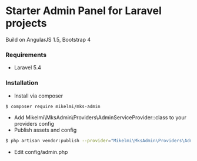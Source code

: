 # Starter Admin Panel for Laravel projects
Build on AngularJS 1.5, Bootstrap 4

### Requirements

* Laravel 5.4

### Installation

* Install via composer
```sh
$ composer require mikelmi/mks-admin
```
* Add Mikelmi\MksAdmin\Providers\AdminServiceProvider::class to your providers config
* Publish assets and config
```sh
$ php artisan vendor:publish --provider="Mikelmi\MksAdmin\Providers\AdminServiceProvider"
```
* Edit config/admin.php
